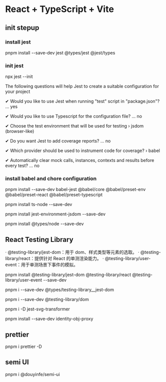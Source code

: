 # React + TypeScript + Vite

## init stepup

### install jest
pnpm install --save-dev jest @types/jest @jest/types

### init jest
npx jest --init

The following questions will help Jest to create a suitable configuration for your project

✔ Would you like to use Jest when running "test" script in "package.json"? … yes

✔ Would you like to use Typescript for the configuration file? … no

✔ Choose the test environment that will be used for testing › jsdom (browser-like)

✔ Do you want Jest to add coverage reports? … no

✔ Which provider should be used to instrument code for coverage? › babel

✔ Automatically clear mock calls, instances, contexts and results before every test? … no


### install babel and chore configuration
pnpm install --save-dev babel-jest @babel/core @babel/preset-env @babel/preset-react @babel/preset-typescript

pnpm install ts-node --save-dev

pnpm install jest-environment-jsdom --save-dev

pnpm install @types/node --save-dev

## React Testing Library
· @testing-library/jest-dom：用于 dom、样式类型等元素的选取。
· @testing-library/react：提供针对 React 的单测渲染能力。
· @testing-library/user-event：用于单测场景下事件的模拟。

pnpm install @testing-library/jest-dom @testing-library/react @testing-library/user-event --save-dev

pnpm i --save-dev @types/testing-library__jest-dom

pnpm i --save-dev @testing-library/dom

pnpm i -D jest-svg-transformer

pnpm install --save-dev identity-obj-proxy

## prettier
pnpm i prettier -D

## semi UI
pnpm i @douyinfe/semi-ui